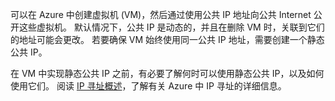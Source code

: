 可以在 Azure 中创建虚拟机 (VM)，然后通过使用公共 IP 地址向公共 Internet 公开这些虚拟机。 默认情况下，公共 IP 是动态的，并且在删除 VM 时，关联到它们的地址可能会更改。 若要确保 VM 始终使用同一公共 IP 地址，需要创建一个静态公共 IP。 

在 VM 中实现静态公共 IP 之前，有必要了解何时可以使用静态公共 IP，以及如何使用它们。 阅读 [IP 寻址概述](../articles/virtual-network/virtual-network-ip-addresses-overview-arm.md)，了解有关 Azure 中 IP 寻址的详细信息。